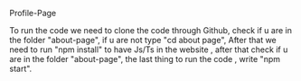 Profile-Page

To run the code we need to clone the code through Github,
check if u are in the folder "about-page", if u are not type "cd about page", 
After that  we need to run "npm install" to have Js/Ts in the website ,
after that check if u are in the folder "about-page",
the last thing to run the code , write "npm start".